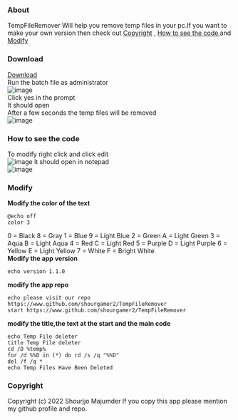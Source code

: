 ### About 
TempFileRemover Will help you remove temp files in your pc.If you want to make your own version then check out <a href="https://github.com/shourgamer2/TempFileRemover#copyright">Copyright</a> , <a href="https://github.com/shourgamer2/TempFileRemover#how-to-see-the-code">How to see the code </a> and <a href="https://github.com/shourgamer2/TempFileRemover#modify">Modify</a>
### Download
<a href="https://github.com/shourgamer2/TempFileRemover/releases/download/ver1.1.0/TempFileDeleter.bat">Download</a> <br>
Run the batch file as administrator  <br>
![image](https://user-images.githubusercontent.com/90188229/155931898-04e7e5bf-b9ba-45c6-b158-927a6f1ef9b0.png) <br>
Click yes in the prompt <br>
It should open  <br>
After a few seconds the temp files will be removed<br>
![image](https://user-images.githubusercontent.com/90188229/155932065-177d5c4b-0362-4ee3-85fb-385256dfd6ba.png)
### How to see the code
To modify right click and click edit <br>
![image](https://user-images.githubusercontent.com/90188229/155932452-e48fc8ec-1be1-4e13-87a7-3b55e65c591c.png)
it should open in notepad <br>
![image](https://user-images.githubusercontent.com/90188229/155932521-ea8ff701-7f60-46a1-a350-56d9ef89c946.png)
### Modify
**Modify the color of the text**
```batch
@echo off
color 3
```
 0 = Black       8 = Gray
    1 = Blue        9 = Light Blue
    2 = Green       A = Light Green
    3 = Aqua        B = Light Aqua
    4 = Red         C = Light Red
    5 = Purple      D = Light Purple
    6 = Yellow      E = Light Yellow
    7 = White       F = Bright White  <br>
 **Modify the app version**
```batch
echo version 1.1.0
```
**modify the app repo**
```batch 
echo please visit our repo https://www.github.com/shourgamer2/TempFileRemover
start https://www.github.com/shourgamer2/TempFileRemover
```
**modify the title,the text at the start and the main code**
```batch
echo Temp File deleter
title Temp File deleter
cd /D %temp%
for /d %%D in (*) do rd /s /q "%%D"
del /f /q *
echo Temp Files Have Been Deleted
```
### Copyright
  Copyright (c) 2022 Shourjjo Majumder
If you copy this app please mention my github profile and repo.
